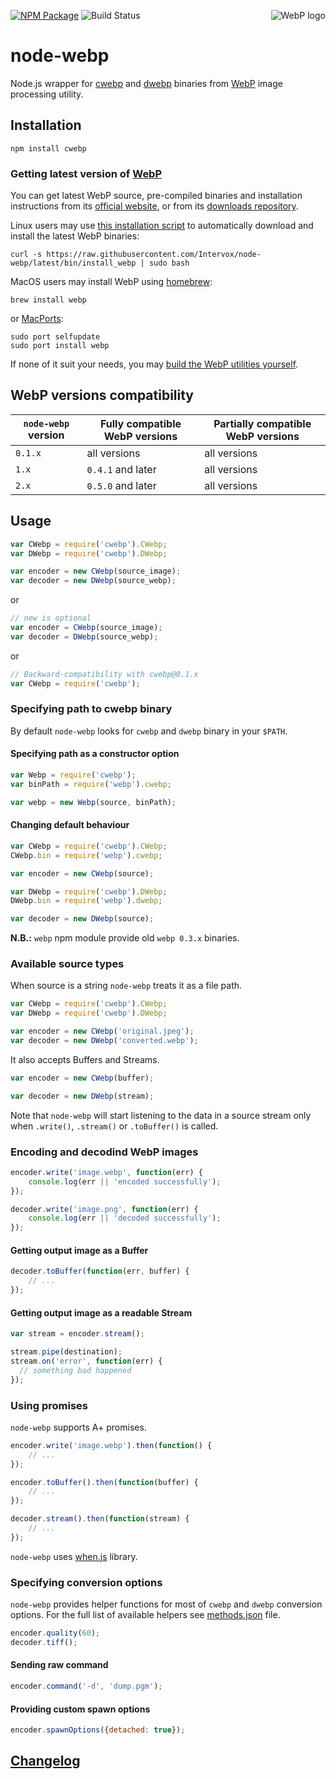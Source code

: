 [<img src="https://developers.google.com/speed/webp/images/webplogo.png" alt="WebP logo" align="right" />][webp]

  [webp]: https://developers.google.com/speed/webp/

[![NPM Package][repo_badge]][repo]
![Build Status][workflow_badge]

  [repo_badge]: https://img.shields.io/npm/v/cwebp.svg
  [workflow_badge]: https://github.com/Intervox/node-webp/actions/workflows/main.yml/badge.svg?branch=latest
  [repo]: https://www.npmjs.com/package/cwebp

node-webp
=========

Node.js wrapper for [cwebp][cwebp] and [dwebp][dwebp] binaries
from [WebP][webp] image processing utility.

  [cwebp]: https://developers.google.com/speed/webp/docs/cwebp
  [dwebp]: https://developers.google.com/speed/webp/docs/dwebp

## Installation

    npm install cwebp

### Getting latest version of [WebP][webp]

You can get latest WebP source, pre-compiled binaries and installation instructions
from its [official website][get_webp.1], or from its [downloads repository][get_webp.2].

Linux users may use [this installation script][get_webp.3]
to automatically download and install the latest WebP binaries:

    curl -s https://raw.githubusercontent.com/Intervox/node-webp/latest/bin/install_webp | sudo bash

MacOS users may install WebP using [homebrew][homebrew]:

    brew install webp

or [MacPorts][macports]:

    sudo port selfupdate
    sudo port install webp

If none of it suit your needs, you may [build the WebP utilities yourself][get_webp.4].

  [get_webp.1]: https://developers.google.com/speed/webp/download
  [get_webp.2]: http://downloads.webmproject.org/releases/webp/index.html
  [get_webp.3]: https://raw.githubusercontent.com/Intervox/node-webp/latest/bin/install_webp
  [get_webp.4]: https://developers.google.com/speed/webp/docs/compiling
  [macports]: http://guide.macports.org/
  [homebrew]: http://brew.sh/

## WebP versions compatibility

| `node-webp` version  | Fully compatible WebP versions | Partially compatible WebP versions |
| -------------------- | ------------------------------ | ---------------------------------- |
| `0.1.x`              | all versions                   | all versions                       |
| `1.x`                | `0.4.1` and later              | all versions                       |
| `2.x`                | `0.5.0` and later              | all versions                       |

## Usage

```js
var CWebp = require('cwebp').CWebp;
var DWebp = require('cwebp').DWebp;

var encoder = new CWebp(source_image);
var decoder = new DWebp(source_webp);
```

or

```js
// new is optional
var encoder = CWebp(source_image);
var decoder = DWebp(source_webp);
```

or

```js
// Backward-compatibility with cwebp@0.1.x
var CWebp = require('cwebp');
```

### Specifying path to cwebp binary

By default `node-webp` looks for `cwebp` and `dwebp` binary in your `$PATH`.

#### Specifying path as a constructor option

```js
var Webp = require('cwebp');
var binPath = require('webp').cwebp;

var webp = new Webp(source, binPath);
```

#### Changing default behaviour

```js
var CWebp = require('cwebp').CWebp;
CWebp.bin = require('webp').cwebp;

var encoder = new CWebp(source);
```

```js
var DWebp = require('cwebp').DWebp;
DWebp.bin = require('webp').dwebp;

var decoder = new DWebp(source);
```

**N.B.:** `webp` npm module provide old `webp 0.3.x` binaries.

### Available source types

When source is a string `node-webp` treats it as a file path.

```js
var CWebp = require('cwebp').CWebp;
var DWebp = require('cwebp').DWebp;

var encoder = new CWebp('original.jpeg');
var decoder = new DWebp('converted.webp');
```

It also accepts Buffers and Streams.

```js
var encoder = new CWebp(buffer);
```

```js
var decoder = new DWebp(stream);
```

Note that `node-webp` will start listening to the data in a source stream
only when `.write()`, `.stream()` or `.toBuffer()` is called.

### Encoding and decodind WebP images

```js
encoder.write('image.webp', function(err) {
    console.log(err || 'encoded successfully');
});
```

```js
decoder.write('image.png', function(err) {
    console.log(err || 'decoded successfully');
});
```

#### Getting output image as a Buffer

```js
decoder.toBuffer(function(err, buffer) {
    // ...
});
```

#### Getting output image as a readable Stream

```js
var stream = encoder.stream();

stream.pipe(destination);
stream.on('error', function(err) {
  // something bad happened
});
```

### Using promises

`node-webp` supports A+ promises.

```js
encoder.write('image.webp').then(function() {
    // ...
});
```

```js
encoder.toBuffer().then(function(buffer) {
    // ...
});
```

```js
decoder.stream().then(function(stream) {
    // ...
});
```

`node-webp` uses [when.js][when] library.

  [when]: https://github.com/cujojs/when

### Specifying conversion options

`node-webp` provides helper functions for most of `cwebp` and `dwebp` conversion options.
For the full list of available helpers see [methods.json][methods] file.

```js
encoder.quality(60);
decoder.tiff();
```

  [methods]: https://github.com/Intervox/node-webp/blob/latest/methods.json

#### Sending raw command

```js
encoder.command('-d', 'dump.pgm');
```

#### Providing custom spawn options

```js
encoder.spawnOptions({detached: true});
```

## [Changelog][history]

  [history]: https://github.com/Intervox/node-webp/blob/latest/History.md
